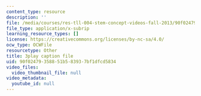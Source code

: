 ```yaml
---
content_type: resource
description: ''
file: /media/courses/res-tll-004-stem-concept-videos-fall-2013/90f02479358851b583937bf1dfcd5834_JGeTcRfKgBo.vtt
file_type: application/x-subrip
learning_resource_types: []
license: https://creativecommons.org/licenses/by-nc-sa/4.0/
ocw_type: OCWFile
resourcetype: Other
title: 3play caption file
uid: 90f02479-3588-51b5-8393-7bf1dfcd5834
video_files:
  video_thumbnail_file: null
video_metadata:
  youtube_id: null
---
```

